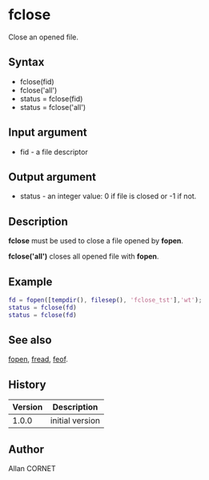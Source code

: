 

# fclose

Close an opened file.

## Syntax

- fclose(fid)
- fclose('all')
- status = fclose(fid)
- status = fclose('all')

## Input argument

 - fid - a file descriptor

## Output argument

 - status - an integer value: 0 if file is closed or -1 if not.

## Description


  <p><b>fclose</b> must be used to close a file opened by <b>fopen</b>.</p>
  <p><b>fclose('all')</b> closes all opened file with <b>fopen</b>.</p>


## Example

```matlab
fd = fopen([tempdir(), filesep(), 'fclose_tst'],'wt');
status = fclose(fd)
status = fclose(fd)
```

## See also

[fopen](fopen.md), [fread](fread.md), [feof](feof.md).
## History

|Version|Description|
|------|------|
|1.0.0|initial version|


## Author

Allan CORNET



